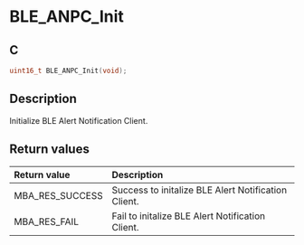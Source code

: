 # BLE_ANPC_Init

## C

```c
uint16_t BLE_ANPC_Init(void);
```

## Description

Initialize BLE Alert Notification Client.

## Return values

|Return value|Description|
|:---|:---|
MBA_RES_SUCCESS|Success to initalize BLE Alert Notification Client.|
MBA_RES_FAIL|Fail to initalize BLE Alert Notification Client.|
